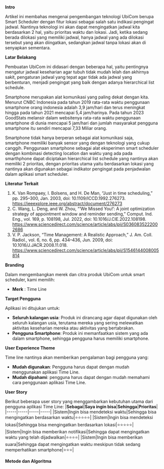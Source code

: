 **Intro**

Artikel ini membahas mengenai pengembangan teknologi UbiCom berupa Smart Scheduler dengan fitur lokasi sebagai salah satu indikasi pengingat jadwal. Nantinya teknologi ini akan dapat mengingatkan jadwal kita berdasarkan 2 hal, yaitu prioritas waktu dan lokasi. Jadi, ketika sedang berada dilokasi yang memiliki jadwal, hanya jadwal yang ada dilokasi tersebut yang akan diingatkan, sedangkan jadwal tanpa lokasi akan di senyapkan sementara.

**Latar Belakang**

Pembuatan UbiCom ini didasari dengan beberapa hal, yaitu pentingnya mengatur jadwal keseharian agar tubuh tidak mudah lelah dan akhirnya sakit, pengaturan jadwal yang tepat agar tidak ada jadwal yang berbenturan, menjadi pengingat yang baik dengan adanya hierarchical list schedule.

Smartphone merupakan alat komunikasi yang paling dekat dengan kita. Menurut CNBC Indonesia pada tahun 2019 rata-rata waktu penggunaan smartphone orang indonesia adalah 3,9 jam/hari dan terus meningkat hingga pada tahun 2021 mencapai 5,4 jam/harinya. Pada tahun 2023 GoodStats melansir dalam websitenya rata-rata waktu penggunaan smartphone di dunia mencapai 5 jam/hari dan jumlah masyarakat pengguna smartphone itu sendiri mencapai 7,33 Miliar orang.

Smartphone tidak hanya berperan sebagai alat komunikasi saja, smartphone memiliki banyak sensor yang dengan teknologi yang cukup canggih. Penggunaan smartphone sebagai alat eksperimen smart scheduler dengan kombinasi detecting location dan waktu yang ada pada smarthphone dapat diciptakan hierarchical list schedule yang nantinya akan memiliki 2 prioritas, dengan prioritas utama yaitu berdasarkan lokasi yang nantinya akan digunakan sebagai indikator pengingat pada penjadwalan dalam aplikasi smart scheduler.

**Literatur Terkait**

1. K. Van Rompaey, I. Bolsens, and H. De Man, “Just in time scheduling,” pp. 295–300, Jan. 2003, doi: 10.1109/ICCD.1992.276273. https://ieeexplore.ieee.org/abstract/document/276273
2. C. Wang, L. Deng, and W. Zhou, “‘We Missed You!’: A joint optimization strategy of appointment window and reminder sending,” Comput. Ind. Eng., vol. 169, p. 108198, Jul. 2022, doi: 10.1016/J.CIE.2022.108198. https://www.sciencedirect.com/science/article/abs/pii/S0360835222002686
3. V. P. Jackson, “Time Management: A Realistic Approach,” J. Am. Coll. Radiol., vol. 6, no. 6, pp. 434–436, Jun. 2009, doi: 10.1016/J.JACR.2008.11.018. https://www.sciencedirect.com/science/article/abs/pii/S1546144008005814

**Branding**

Dalam mengembangkan merek dan citra produk UbiCom untuk smart scheduler, kami memilih:
- **Merk** : Time Line

**Target Pengguna**

Aplikasi ini ditujukan untuk:

- **Seluruh kalangan usia**: Produk ini dirancang agar dapat digunakan oleh seluruh kalangan usia, terutama mereka yang sering melewatkan aktivitas keseharian mereka atau aktivitas yang bertabrakan.
- **Pengguna Smartphone**: Produk ini memanfaatkan sistem yang ada dalam smartphone, sehingga pengguna harus memiliki smartphone.

**User Experience Theme**

Time line nantinya akan memberikan pengalaman bagi pengguna yang:
- **Mudah digunakan**: Pengguna harus dapat dengan mudah menggunakan aplikasi Time Line.
- **Mudah dipahami**: pengguna harus dapat dengan mudah memahami cara penggunaan aplikasi Time Line.

**User Story**

Berikut beberapa user story yang menggambarkan kebutuhan utama dari pengguna aplikasi Time Line:
|**Sebagai**|**Saya ingin bisa**|**Sehingga**|**Prioritas**|
|-----|-----|-----|-----|
|Sistem|Ingin bisa mendeteksi waktu|Sehingga bisa mengingatkan berdasarkan waktu|⭐⭐⭐⭐⭐|
|Sistem|Ingin bisa mendeteksi lokasi|Sehingga bisa mengingatkan berdasarkan lokasi|⭐⭐⭐⭐⭐|
|Sistem|Ingin bisa memberikan notifikasi|Sehingga dapat mengingatkan waktu yang telah dijadwalkan|⭐⭐⭐⭐|
|Sistem|Ingin bisa memberikan suara|Sehingga dapat mengingatkan waktu meskipun tidak sedang memperhatikan smartphone|⭐⭐⭐|

**Metode dan Algoritma**

